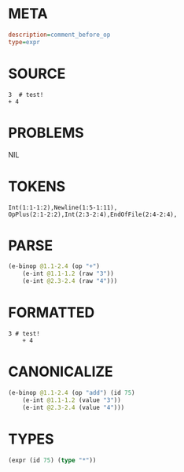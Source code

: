 # META
~~~ini
description=comment_before_op
type=expr
~~~
# SOURCE
~~~roc
3  # test!
+ 4
~~~
# PROBLEMS
NIL
# TOKENS
~~~zig
Int(1:1-1:2),Newline(1:5-1:11),
OpPlus(2:1-2:2),Int(2:3-2:4),EndOfFile(2:4-2:4),
~~~
# PARSE
~~~clojure
(e-binop @1.1-2.4 (op "+")
	(e-int @1.1-1.2 (raw "3"))
	(e-int @2.3-2.4 (raw "4")))
~~~
# FORMATTED
~~~roc
3 # test!
	+ 4
~~~
# CANONICALIZE
~~~clojure
(e-binop @1.1-2.4 (op "add") (id 75)
	(e-int @1.1-1.2 (value "3"))
	(e-int @2.3-2.4 (value "4")))
~~~
# TYPES
~~~clojure
(expr (id 75) (type "*"))
~~~
